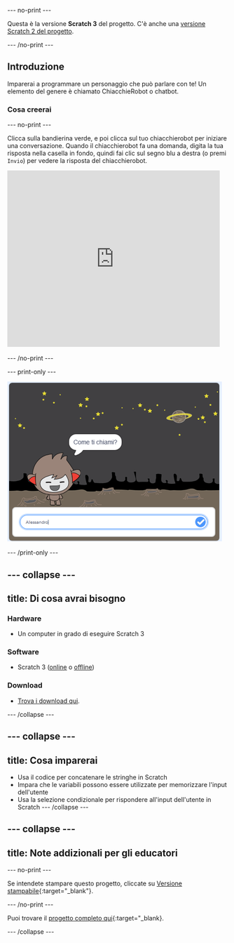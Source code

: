 --- no-print ---

Questa è la versione **Scratch 3** del progetto. C'è anche una [versione Scratch 2 del progetto](https://projects.raspberrypi.org/it-IT/projects/chatbot-scratch2).

--- /no-print ---

## Introduzione

Imparerai a programmare un personaggio che può parlare con te! Un elemento del genere è chiamato ChiacchieRobot o chatbot.

### Cosa creerai

--- no-print ---

Clicca sulla bandierina verde, e poi clicca sul tuo chiacchierobot per iniziare una conversazione. Quando il chiacchierobot fa una domanda, digita la tua risposta nella casella in fondo, quindi fai clic sul segno blu a destra (o premi `Invio`) per vedere la risposta del chiacchierobot.

<div class="scratch-preview">
  <iframe allowtransparency="true" width="485" height="402" src="https://scratch.mit.edu/projects/embed/348907175/?autostart=false" 
  frameborder="0" scrolling="no"></iframe>
</div>

--- /no-print ---

--- print-only ---

![progetto completo](images/chatbot-preview.png)

--- /print-only ---

--- collapse ---
---
title: Di cosa avrai bisogno
---
### Hardware

- Un computer in grado di eseguire Scratch 3

### Software

- Scratch 3 ([online](https://rpf.io/scratchon) o [offline](https://rpf.io/scratchoff))

### Download

- [Trova i download qui](https://rpf.io/p/it-IT/chatbot-go).

--- /collapse ---

--- collapse ---
---
title: Cosa imparerai
---
- Usa il codice per concatenare le stringhe in Scratch
- Impara che le variabili possono essere utilizzate per memorizzare l'input dell'utente
- Usa la selezione condizionale per rispondere all'input dell'utente in Scratch --- /collapse ---

--- collapse ---
---
title: Note addizionali per gli educatori
---
--- no-print ---

Se intendete stampare questo progetto, cliccate su [Versione stampabile](https://projects.raspberrypi.org/it-IT/projects/chatbot/print){:target="_blank"}.

--- /no-print ---

Puoi trovare il [progetto completo qui](https://rpf.io/p/it-IT/chatbot-get){:target="_blank}.

--- /collapse ---
